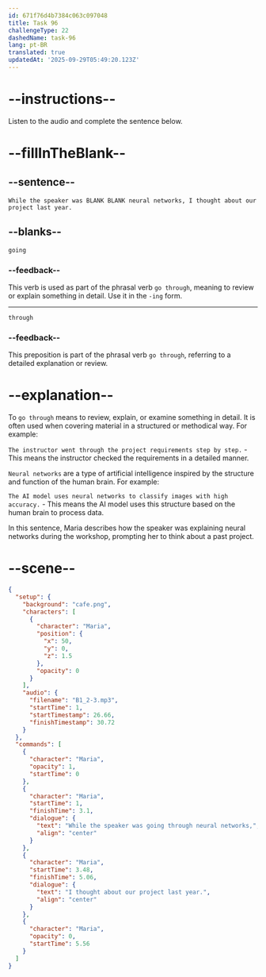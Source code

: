 ```yaml
---
id: 671f76d4b7384c063c097048
title: Task 96
challengeType: 22
dashedName: task-96
lang: pt-BR
translated: true
updatedAt: '2025-09-29T05:49:20.123Z'
---
```


<!-- (Audio) Maria: While the speaker was going through neural networks, I thought about our project last year. -->

# --instructions--

Listen to the audio and complete the sentence below.

# --fillInTheBlank--

## --sentence--

`While the speaker was BLANK BLANK neural networks, I thought about our project last year.`

## --blanks--

`going`

### --feedback--

This verb is used as part of the phrasal verb `go through`, meaning to review or explain something in detail. Use it in the `-ing` form.

---

`through`

### --feedback--

This preposition is part of the phrasal verb `go through`, referring to a detailed explanation or review.

# --explanation--

To `go through` means to review, explain, or examine something in detail. It is often used when covering material in a structured or methodical way. For example: 

`The instructor went through the project requirements step by step.` - This means the instructor checked the requirements in a detailed manner.  

`Neural networks` are a type of artificial intelligence inspired by the structure and function of the human brain. For example: 

`The AI model uses neural networks to classify images with high accuracy.` - This means the AI model uses this structure based on the human brain to process data.

In this sentence, Maria describes how the speaker was explaining neural networks during the workshop, prompting her to think about a past project.

# --scene--

```json
{
  "setup": {
    "background": "cafe.png",
    "characters": [
      {
        "character": "Maria",
        "position": {
          "x": 50,
          "y": 0,
          "z": 1.5
        },
        "opacity": 0
      }
    ],
    "audio": {
      "filename": "B1_2-3.mp3",
      "startTime": 1,
      "startTimestamp": 26.66,
      "finishTimestamp": 30.72
    }
  },
  "commands": [
    {
      "character": "Maria",
      "opacity": 1,
      "startTime": 0
    },
    {
      "character": "Maria",
      "startTime": 1,
      "finishTime": 3.1,
      "dialogue": {
        "text": "While the speaker was going through neural networks,",
        "align": "center"
      }
    },
    {
      "character": "Maria",
      "startTime": 3.48,
      "finishTime": 5.06,
      "dialogue": {
        "text": "I thought about our project last year.",
        "align": "center"
      }
    },
    {
      "character": "Maria",
      "opacity": 0,
      "startTime": 5.56
    }
  ]
}
```

